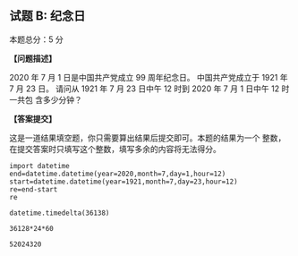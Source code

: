 ## 试题 B: 纪念日

本题总分：5 分

**【问题描述】**

2020 年 7 月 1 日是中国共产党成立 99 周年纪念日。
中国共产党成立于 1921 年 7 月 23 日。
请问从 1921 年 7 月 23 日中午 12 时到 2020 年 7 月 1 日中午 12 时一共包
含多少分钟？

**【答案提交】**

这是一道结果填空题，你只需要算出结果后提交即可。本题的结果为一个
整数，在提交答案时只填写这个整数，填写多余的内容将无法得分。


```
import datetime
end=datetime.datetime(year=2020,month=7,day=1,hour=12)
start=datetime.datetime(year=1921,month=7,day=23,hour=12)
re=end-start
re
```




    datetime.timedelta(36138)




```
36128*24*60
```




    52024320